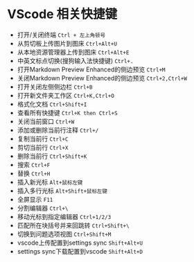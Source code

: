 # VScode 相关快捷键

* 打开/关闭终端 `Ctrl + 左上角顿号`
* 从剪切板上传图片到图床 `Ctrl+Alt+U`  
* 从本地资源管理器上传到图床 `Ctrl+Alt+E`  
* 中英文标点切换(搜狗输入法快捷键) `Ctrl+.`
* 打开Markdown Preview Enhanced的侧边预览 `Ctrl+M`
* 关闭Markdown Preview Enhanced的侧边预览 `Ctrl+2,Ctrl+W`
* 打开关闭左侧侧边栏 `Ctrl+B`
* 打开新文件夹工作区 `Ctrl+K,Ctrl+O`
* 格式化文档 `Ctrl+Shift+I`
* 查看所有快捷键  `Ctrl+K then Ctrl+S`
* 关闭当前窗口 `Ctrl+W`
* 添加或删除当前行注释 `Ctrl+/`
* 复制当前行 `Ctrl+C`
* 剪切当前行 `Ctrl+X`
* 删除当前行 `Ctrl+Shift+K`
* 搜索 `Ctrl+F`
* 替换 `Ctrl+H`
* 插入新光标 `Alt+鼠标左键`
* 插入多行光标 `Alt+Shift+鼠标左键`
* 全屏显示 `F11`
* 分割编辑器 `Ctrl+\`
* 移动光标到指定编辑器 `Ctrl+1/2/3`
* 匹配所在块括号并来回跳转 `Ctrl+Shift+\`
* 切换到问题选项视图 `Ctrl+Shift+M`
* vscode上传配置到settings sync `Shift+Alt+U`
* settings sync下载配置到vscode `Shift+Alt+D`
